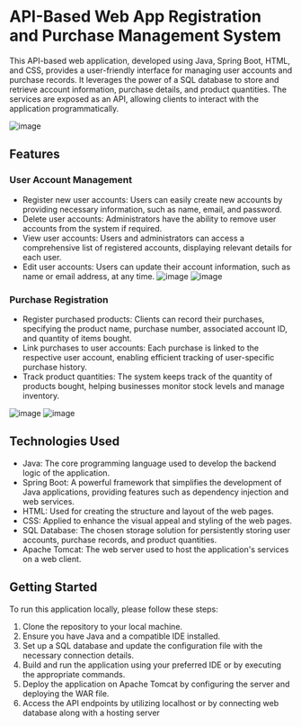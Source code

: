 # API-Based Web App Registration and Purchase Management System

This API-based web application, developed using Java, Spring Boot, HTML, and CSS, provides a user-friendly interface for managing user accounts and purchase records. It leverages the power of a SQL database to store and retrieve account information, purchase details, and product quantities. The services are exposed as an API, allowing clients to interact with the application programmatically.

![image](https://github.com/RickyR23/AccountSolutions/assets/123121698/1153ed62-2989-451c-9a18-a53ca334e3df)

## Features

### User Account Management
- Register new user accounts: Users can easily create new accounts by providing necessary information, such as name, email, and password.
- Delete user accounts: Administrators have the ability to remove user accounts from the system if required.
- View user accounts: Users and administrators can access a comprehensive list of registered accounts, displaying relevant details for each user.
- Edit user accounts: Users can update their account information, such as name or email address, at any time.
![image](https://github.com/RickyR23/AccountSolutions/assets/123121698/80e251f6-115e-4d71-9266-a375424c1f28)
![image](https://github.com/RickyR23/AccountSolutions/assets/123121698/08fc811a-0e3d-47f4-bee7-bcb8a5da984a)


### Purchase Registration
- Register purchased products: Clients can record their purchases, specifying the product name, purchase number, associated account ID, and quantity of items bought.
- Link purchases to user accounts: Each purchase is linked to the respective user account, enabling efficient tracking of user-specific purchase history.
- Track product quantities: The system keeps track of the quantity of products bought, helping businesses monitor stock levels and manage inventory.

![image](https://github.com/RickyR23/AccountSolutions/assets/123121698/16a9fe50-1c45-4d75-91c6-dceb5ce3c796)
![image](https://github.com/RickyR23/AccountSolutions/assets/123121698/facc3bea-a7e0-498c-812c-7caed5564638)


## Technologies Used

- Java: The core programming language used to develop the backend logic of the application.
- Spring Boot: A powerful framework that simplifies the development of Java applications, providing features such as dependency injection and web services.
- HTML: Used for creating the structure and layout of the web pages.
- CSS: Applied to enhance the visual appeal and styling of the web pages.
- SQL Database: The chosen storage solution for persistently storing user accounts, purchase records, and product quantities.
- Apache Tomcat: The web server used to host the application's services on a web client.

## Getting Started

To run this application locally, please follow these steps:

1. Clone the repository to your local machine.
2. Ensure you have Java and a compatible IDE installed.
3. Set up a SQL database and update the configuration file with the necessary connection details.
4. Build and run the application using your preferred IDE or by executing the appropriate commands.
5. Deploy the application on Apache Tomcat by configuring the server and deploying the WAR file.
6. Access the API endpoints by utilizing localhost or by connecting web database along with a hosting server





